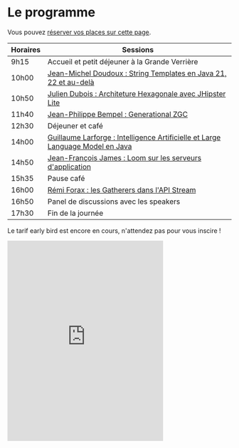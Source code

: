 # Le programme

<!-- MACRO{snippet|debug=false|ignoreDownloadError=false|verbatim=false|file=src/site/resources/fragments/breadcrum.snippet.html} -->

Vous
pouvez [réserver vos places sur cette page](https://www.helloasso.com/associations/bjpc/evenements/paris-jug-s-java-day-2023).

<!--
Vous pouvez également vous inscrire par la formation professionnelle, grâce à [OXiane](https://www.oxiane.com/), notre partenaire formation pour cet événement.

Les détails du parcours pédagogique se trouvent ici : <https://www.oxiane.com/parcours-pedagogique-javaday-2023/>. Vous pouvez prendre contact avec OXiane à l'adresse suivante : [formation@oxiane.com](mailto:formation@oxiane.com).
-->

| Horaires | Sessions                                                                                                |
|----------|---------------------------------------------------------------------------------------------------------|
| 9h15     | Accueil et petit déjeuner à la Grande Verrière                                                          |
| 10h00    | [Jean-Michel Doudoux : String Templates en Java 21, 22 et au-delà](speakers.md#jean-michel)             |
| 10h50    | [Julien Dubois : Architeture Hexagonale avec JHipster Lite](speakers.md#julien)                         |
| 11h40    | [Jean-Philippe Bempel : Generational ZGC](speakers.md#jean-philippe)                                    |
| 12h30    | Déjeuner et café                                                                                        |
| 14h00    | [Guillaume Larforge : Intelligence Artificielle et Large Language Model en Java](speakers.md#guillaume) |
| 14h50    | [Jean-François James : Loom sur les serveurs d'application](speakers.md#jean-françois)                  |
| 15h35    | Pause café                                                                                              |
| 16h00    | [Rémi Forax : les Gatherers dans l'API Stream](speakers.md#remi)                                        |
| 16h50    | Panel de discussions avec les speakers                                                                  |
| 17h30    | Fin de la journée                                                                                       |

Le tarif early bird est encore en cours, n'attendez pas pour vous inscire !

<iframe id="haWidget" allowtransparency="true" src="https://www.helloasso.com/associations/bjpc/evenements/paris-jug-s-java-day-2024/widget-vignette" style="width: 350px; height: 450px; border: none;"></iframe>

